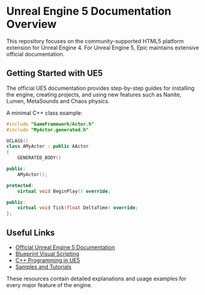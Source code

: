 # Unreal Engine 5 Documentation Overview

This repository focuses on the community-supported HTML5 platform extension for Unreal Engine 4. For Unreal Engine 5, Epic maintains extensive official documentation.

## Getting Started with UE5

The official UE5 documentation provides step-by-step guides for installing the engine, creating projects, and using new features such as Nanite, Lumen, MetaSounds and Chaos physics.

A minimal C++ class example:

```cpp
#include "GameFramework/Actor.h"
#include "MyActor.generated.h"

UCLASS()
class AMyActor : public AActor
{
    GENERATED_BODY()

public:
    AMyActor();

protected:
    virtual void BeginPlay() override;

public:
    virtual void Tick(float DeltaTime) override;
};
```

## Useful Links

- [Official Unreal Engine 5 Documentation](https://docs.unrealengine.com/5.0/en-US/)
- [Blueprint Visual Scripting](https://docs.unrealengine.com/5.0/en-US/Blueprints/)
- [C++ Programming in UE5](https://docs.unrealengine.com/5.0/en-US/ProgrammingAndScripting/ProgrammingWithCPP/)
- [Samples and Tutorials](https://docs.unrealengine.com/5.0/en-US/Community/SampleProjects/)

These resources contain detailed explanations and usage examples for every major feature of the engine.

